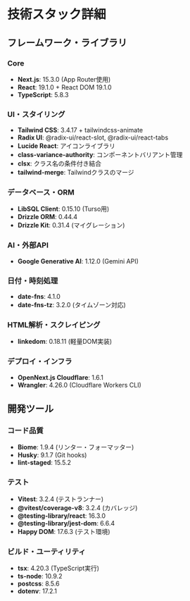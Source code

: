 # 技術スタック詳細

## フレームワーク・ライブラリ

### Core
- **Next.js**: 15.3.0 (App Router使用)
- **React**: 19.1.0 + React DOM 19.1.0
- **TypeScript**: 5.8.3

### UI・スタイリング
- **Tailwind CSS**: 3.4.17 + tailwindcss-animate
- **Radix UI**: @radix-ui/react-slot, @radix-ui/react-tabs
- **Lucide React**: アイコンライブラリ
- **class-variance-authority**: コンポーネントバリアント管理
- **clsx**: クラス名の条件付き結合
- **tailwind-merge**: Tailwindクラスのマージ

### データベース・ORM
- **LibSQL Client**: 0.15.10 (Turso用)
- **Drizzle ORM**: 0.44.4
- **Drizzle Kit**: 0.31.4 (マイグレーション)

### AI・外部API
- **Google Generative AI**: 1.12.0 (Gemini API)

### 日付・時刻処理
- **date-fns**: 4.1.0
- **date-fns-tz**: 3.2.0 (タイムゾーン対応)

### HTML解析・スクレイピング
- **linkedom**: 0.18.11 (軽量DOM実装)

### デプロイ・インフラ
- **OpenNext.js Cloudflare**: 1.6.1
- **Wrangler**: 4.26.0 (Cloudflare Workers CLI)

## 開発ツール

### コード品質
- **Biome**: 1.9.4 (リンター・フォーマッター)
- **Husky**: 9.1.7 (Git hooks)
- **lint-staged**: 15.5.2

### テスト
- **Vitest**: 3.2.4 (テストランナー)
- **@vitest/coverage-v8**: 3.2.4 (カバレッジ)
- **@testing-library/react**: 16.3.0
- **@testing-library/jest-dom**: 6.6.4
- **Happy DOM**: 17.6.3 (テスト環境)

### ビルド・ユーティリティ
- **tsx**: 4.20.3 (TypeScript実行)
- **ts-node**: 10.9.2
- **postcss**: 8.5.6
- **dotenv**: 17.2.1